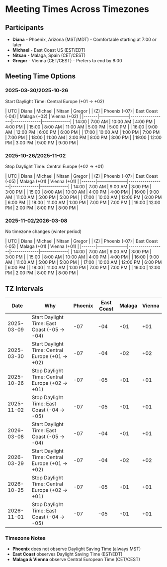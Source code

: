 # Meeting Times Across Timezones

## Participants

- **Diana** - Phoenix, Arizona (MST/MDT) - Comfortable starting at 7:00 or later
- **Michael** - East Coast US (EST/EDT) 
- **Nitsan** - Malaga, Spain (CET/CEST)
- **Gregor** - Vienna (CET/CEST) - Prefers to end by 8:00

## Meeting Time Options

### 2025-03-30/2025-10-26

Start Daylight Time: Central Europe (+01 -> +02)

| UTC   | Diana         | Michael          | Nitsan       | Gregor       |
| (Z)   | Phoenix (-07) | East Coast (-04) | Malaga (+02) | Vienna (+02) |
|-------|---------------|------------------|--------------|--------------|
| 14:00 | 7:00 AM       | 10:00 AM         | 4:00 PM      | 4:00 PM      |
| 15:00 | 8:00 AM       | 11:00 AM         | 5:00 PM      | 5:00 PM      |
| 16:00 | 9:00 AM       | 12:00 PM         | 6:00 PM      | 6:00 PM      |
| 17:00 | 10:00 AM      | 1:00 PM          | 7:00 PM      | 7:00 PM      |
| 18:00 | 11:00 AM      | 2:00 PM          | 8:00 PM      | 8:00 PM      |
| 19:00 | 12:00 PM      | 3:00 PM          | 9:00 PM      | 9:00 PM      |

### 2025-10-26/2025-11-02

Stop Daylight Time: Central Europe (+02 -> +01)

| UTC   | Diana         | Michael          | Nitsan       | Gregor       |
| (Z)   | Phoenix (-07) | East Coast (-05) | Malaga (+01) | Vienna (+01) |
|-------|---------------|------------------|--------------|--------------|
| 14:00 | 7:00 AM       | 9:00 AM          | 3:00 PM      | 3:00 PM      |
| 15:00 | 8:00 AM       | 10:00 AM         | 4:00 PM      | 4:00 PM      |
| 16:00 | 9:00 AM       | 11:00 AM         | 5:00 PM      | 5:00 PM      |
| 17:00 | 10:00 AM      | 12:00 PM         | 6:00 PM      | 6:00 PM      |
| 18:00 | 11:00 AM      | 1:00 PM          | 7:00 PM      | 7:00 PM      |
| 19:00 | 12:00 PM      | 2:00 PM          | 8:00 PM      | 8:00 PM      |

### 2025-11-02/2026-03-08

No timezone changes (winter period)

| UTC   | Diana         | Michael          | Nitsan       | Gregor       |
| (Z)   | Phoenix (-07) | East Coast (-05) | Malaga (+01) | Vienna (+01) |
|-------|---------------|------------------|--------------|--------------|
| 14:00 | 7:00 AM       | 9:00 AM          | 3:00 PM      | 3:00 PM      |
| 15:00 | 8:00 AM       | 10:00 AM         | 4:00 PM      | 4:00 PM      |
| 16:00 | 9:00 AM       | 11:00 AM         | 5:00 PM      | 5:00 PM      |
| 17:00 | 10:00 AM      | 12:00 PM         | 6:00 PM      | 6:00 PM      |
| 18:00 | 11:00 AM      | 1:00 PM          | 7:00 PM      | 7:00 PM      |
| 19:00 | 12:00 PM      | 2:00 PM          | 8:00 PM      | 8:00 PM      |

## TZ Intervals

| Date       | Why                                              | Phoenix | East Coast | Malaga | Vienna |
|------------|--------------------------------------------------|---------|------------|--------|--------|
| 2025-03-09 | Start Daylight Time: East Coast (-05 -> -04)     | -07     | -04        | +01    | +01    |
| 2025-03-30 | Start Daylight Time: Central Europe (+01 -> +02) | -07     | -04        | +02    | +02    |
| 2025-10-26 | Stop Daylight Time: Central Europe (+02 -> +01)  | -07     | -05        | +01    | +01    |
| 2025-11-02 | Stop Daylight Time: East Coast (-04 -> -05)      | -07     | -05        | +01    | +01    |
| 2026-03-08 | Start Daylight Time: East Coast (-05 -> -04)     | -07     | -04        | +01    | +01    |
| 2026-03-29 | Start Daylight Time: Central Europe (+01 -> +02) | -07     | -04        | +02    | +02    |
| 2026-10-25 | Stop Daylight Time: Central Europe (+02 -> +01)  | -07     | -05        | +01    | +01    |
| 2026-11-01 | Stop Daylight Time: East Coast (-04 -> -05)      | -07     | -05        | +01    | +01    |

### Timezone Notes

- **Phoenix** does not observe Daylight Saving Time (always MST)
- **East Coast** observes Daylight Saving Time (EST/EDT)
- **Malaga & Vienna** observe Central European Time (CET/CEST)
